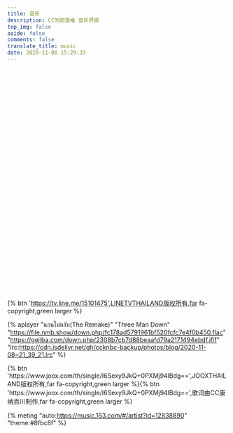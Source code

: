 ```yaml
---
title: 音乐
description: CC的部落格 音乐界面
top_img: false
aside: false
comments: false
translate_title: music
date: 2020-11-08 15:29:33
---
```


<div class="artplayer-app" style="width:100%;height:480px;center"></div>
<script data-pjax src="https://cdn.jsdelivr.net/npm/artplayer/dist/artplayer.js"></script>
<script>
    var art = new Artplayer({
    container: '.artplayer-app',
    url: 'https://file.nmb.show/down.php/86c301fbc6183f50fb0487e13e5a1f64.mp4',
    title: '夜不能寐',
    poster: 'https://img.gejiba.com/images/369f87086640f331b66b954f4f893943.jpg',
    volume: 1,
    isLive: false,
    muted: false,
    autoplay: false,
    pip: true,
    autoSize: true,
    autoMini: true,
    screenshot: false,
    setting: true,
    loop: false,
    flip: true,
    rotate: true,
    playbackRate: true,
    aspectRatio: true,
    fullscreen: true,
    fullscreenWeb: true,
    subtitleOffset: true,
    miniProgressBar: true,
    localVideo: true,
    localSubtitle: true,
    networkMonitor: true,
    mutex: true,
    light: true,
    backdrop: true,
    theme: '#8FBC8F',
    lang: navigator.language.toLowerCase(),
    subtitle: {
        url: 'https://cdn.jsdelivr.net/gh/ccknbc-backup/photos/blog/2020-11-09~10_24_06.srt',
        style: {
            color: '#4CAF50',
            'font-size': '20px',
        },
        encoding: 'utf-8',
        bilingual: true,
    },
});
</script>

<br><div class="btn-center"><div center>{% btn 'https://tv.line.me/15101475',LINETVTHAILAND版权所有,far fa-copyright,green larger %}</div>

{% aplayer  "นอนไม่หลับ(The Remake)" "Three Man Down" "https://file.nmb.show/down.php/fc178ad5791961bf520fcfc7e4f0b450.flac" "https://gejiba.com/down.php/2308b7cb7d88beaafd79a2171494ebdf.jfif" "lrc:https://cdn.jsdelivr.net/gh/ccknbc-backup/photos/blog/2020-11-08~21_39_21.lrc" %}

<div class="btn-center">
{% btn 'https://www.joox.com/th/single/I6Sexy9JkQ+0PXMj94lBdg==',JOOXTHAILAND版权所有,far fa-copyright,green larger %}{% btn 'https://www.joox.com/th/single/I6Sexy9JkQ+0PXMj94lBdg==',歌词由CC康纳百川制作,far fa-copyright,green larger %}</div>

{% meting "auto:https://music.163.com/#/artist?id=12838890" "theme:#8fbc8f" %}






